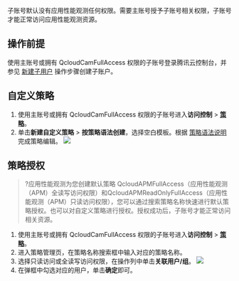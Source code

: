 子账号默认没有应用性能观测任何权限。需要主账号授予子账号相关权限，子账号才能正常访问应用性能观测资源。

## 操作前提

使用主账号或拥有 QcloudCamFullAccess 权限的子账号登录腾讯云控制台，并参见 [新建子用户](https://cloud.tencent.com/document/product/598/13674)  操作步骤创建子账户。

##  自定义策略

1. 使用主账号或拥有 QcloudCamFullAccess 权限的子账号进入**访问控制** > [**策略**](https://console.cloud.tencent.com/cam/policy)。
2. 单击**新建自定义策略** > **按策略语法创建**，选择空白模板。根据 [策略语法说明](https://cloud.tencent.com/document/product/1463/58163) 完成策略编辑。
![](https://main.qcloudimg.com/raw/426416f0b157a3ee22babae44976747d.png)

## 策略授权
>?应用性能观测为您创建默认策略 QcloudAPMFullAccess（应用性能观测（APM）全读写访问权限）和QcloudAPMReadOnlyFullAccess（应用性能观测（APM）只读访问权限），您可以通过搜索策略名称快速进行默认策略授权。也可以对自定义策略进行授权。授权成功后，子账号才能正常访问相关资源。

1. 使用主账号或拥有 QcloudCamFullAccess 权限的子账号进入**访问控制** > [**策略**](https://console.cloud.tencent.com/cam/policy)。
2. 进入策略管理页，在策略名称搜索框中输入对应的策略名称。
3. 选择只读访问或全读写访问权限，在操作列中单击**关联用户/组**。
![](https://main.qcloudimg.com/raw/cf6fc4d3b345ccbe244428bd756e5294.png)
4. 在弹框中勾选对应的用户，单击**确定**即可。

